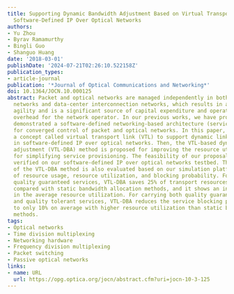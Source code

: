 ```yaml
---
title: Supporting Dynamic Bandwidth Adjustment Based on Virtual Transport Link in
  Software-Defined IP Over Optical Networks
authors:
- Yu Zhou
- Byrav Ramamurthy
- Bingli Guo
- Shanguo Huang
date: '2018-03-01'
publishDate: '2024-07-21T02:26:10.522158Z'
publication_types:
- article-journal
publication: '*Journal of Optical Communications and Networking*'
doi: 10.1364/JOCN.10.000125
abstract: Packet and optical networks are managed independently in both current carrier
  networks and data-center interconnection networks, which results in a lack of service
  agility and is a significant source of capital expenditure and operating expense
  overhead for the network operator. In our previous works, we have proposed and experimentally
  demonstrated a software-defined networking-based architecture (service-aware architecture)
  for converged control of packet and optical networks. In this paper, we first propose
  a concept called virtual transport link (VTL) to support dynamic link aggregation
  in software-defined IP over optical networks. Then, the VTL-based dynamic bandwidth
  adjustment (VTL-DBA) method is proposed for improving the resource utilization and
  for simplifying service provisioning. The feasibility of our proposals is experimentally
  verified on our software-defined IP over optical networks testbed. The performance
  of the VTL-DBA method is also evaluated based on our simulation platform in terms
  of resource usage, resource utilization, and blocking probability. For carrying
  quality guaranteed services, VTL-DBA saves 25% of transport resources on average
  compared with static bandwidth allocation methods, and it shows an increase of 15%
  in the average resource utilization. For carrying both quality guaranteed services
  and quality tolerant services, VTL-DBA reduces the service blocking probability
  to only 10% on average with higher resource utilization than static bandwidth allocation
  methods.
tags:
- Optical networks
- Time division multiplexing
- Networking hardware
- Frequency division multiplexing
- Packet switching
- Passive optical networks
links:
- name: URL
  url: https://opg.optica.org/jocn/abstract.cfm?uri=jocn-10-3-125
---
```

